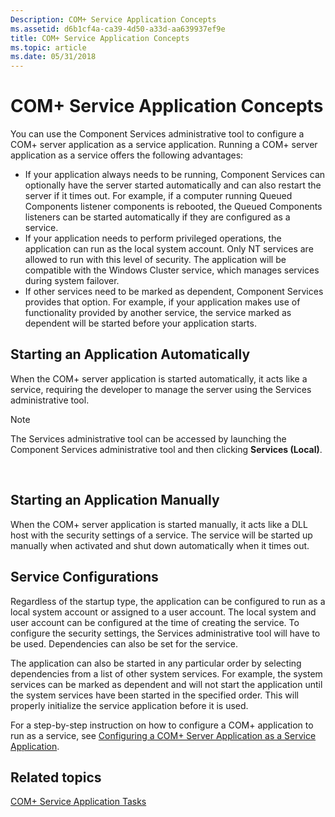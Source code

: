 ```yaml
---
Description: COM+ Service Application Concepts
ms.assetid: d6b1cf4a-ca39-4d50-a33d-aa639937ef9e
title: COM+ Service Application Concepts
ms.topic: article
ms.date: 05/31/2018
---
```


# COM+ Service Application Concepts

You can use the Component Services administrative tool to configure a COM+ server application as a service application. Running a COM+ server application as a service offers the following advantages:

-   If your application always needs to be running, Component Services can optionally have the server started automatically and can also restart the server if it times out. For example, if a computer running Queued Components listener components is rebooted, the Queued Components listeners can be started automatically if they are configured as a service.
-   If your application needs to perform privileged operations, the application can run as the local system account. Only NT services are allowed to run with this level of security. The application will be compatible with the Windows Cluster service, which manages services during system failover.
-   If other services need to be marked as dependent, Component Services provides that option. For example, if your application makes use of functionality provided by another service, the service marked as dependent will be started before your application starts.

## Starting an Application Automatically

When the COM+ server application is started automatically, it acts like a service, requiring the developer to manage the server using the Services administrative tool.

> [!Note]  
> The Services administrative tool can be accessed by launching the Component Services administrative tool and then clicking **Services (Local)**.

 

## Starting an Application Manually

When the COM+ server application is started manually, it acts like a DLL host with the security settings of a service. The service will be started up manually when activated and shut down automatically when it times out.

## Service Configurations

Regardless of the startup type, the application can be configured to run as a local system account or assigned to a user account. The local system and user account can be configured at the time of creating the service. To configure the security settings, the Services administrative tool will have to be used. Dependencies can also be set for the service.

The application can also be started in any particular order by selecting dependencies from a list of other system services. For example, the system services can be marked as dependent and will not start the application until the system services have been started in the specified order. This will properly initialize the service application before it is used.

For a step-by-step instruction on how to configure a COM+ application to run as a service, see [Configuring a COM+ Server Application as a Service Application](configuring-a-com--server-application-as-a-service-application.md).

## Related topics

<dl> <dt>

[COM+ Service Application Tasks](com--service-application-tasks.md)
</dt> </dl>

 

 



